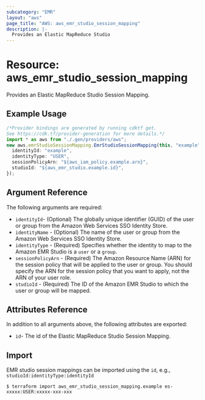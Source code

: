 ```yaml
---
subcategory: "EMR"
layout: "aws"
page_title: "AWS: aws_emr_studio_session_mapping"
description: |-
  Provides an Elastic MapReduce Studio
---
```


# Resource: aws\_emr\_studio\_session\_mapping

Provides an Elastic MapReduce Studio Session Mapping.

## Example Usage

```typescript
/*Provider bindings are generated by running cdktf get.
See https://cdk.tf/provider-generation for more details.*/
import * as aws from "./.gen/providers/aws";
new aws.emrStudioSessionMapping.EmrStudioSessionMapping(this, "example", {
  identityId: "example",
  identityType: "USER",
  sessionPolicyArn: "${aws_iam_policy.example.arn}",
  studioId: "${aws_emr_studio.example.id}",
});

```

## Argument Reference

The following arguments are required:

* `identityId`- (Optional) The globally unique identifier (GUID) of the user or group from the Amazon Web Services SSO Identity Store.
* `identityName` - (Optional) The name of the user or group from the Amazon Web Services SSO Identity Store.
* `identityType` - (Required) Specifies whether the identity to map to the Amazon EMR Studio is a `user` or a `group`.
* `sessionPolicyArn` - (Required) The Amazon Resource Name (ARN) for the session policy that will be applied to the user or group. You should specify the ARN for the session policy that you want to apply, not the ARN of your user role.
* `studioId` - (Required) The ID of the Amazon EMR Studio to which the user or group will be mapped.

## Attributes Reference

In addition to all arguments above, the following attributes are exported:

* `id`- The id of the Elastic MapReduce Studio Session Mapping.

## Import

EMR studio session mappings can be imported using the `id`, e.g., `studioId:identityType:identityId`

```console
$ terraform import aws_emr_studio_session_mapping.example es-xxxxx:USER:xxxxx-xxx-xxx
```
